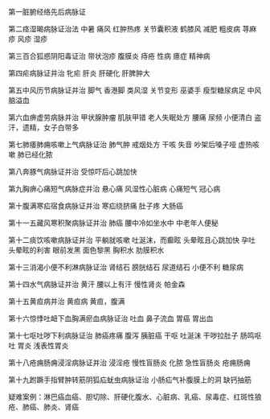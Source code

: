 第一脏腑经络先后病脉证 

第二痉湿暍病脉证治法 中暑 痛风 红肿热疼 关节囊积液 鹤膝风 减肥 粗皮病 荨麻疹 风疹 湿疹 

第三百合狐惑阴阳毒证治 带状泡疹 腹膜炎 痔疮 性病 癔症 精神病

第四疟病脉证并治 牝疟 肝炎 肝硬化 肝脾肿大

第五中风历节病脉证并治 脚气 香港脚 类风湿 关节变形 巫婆手 瘦型糖尿病足 中风 脑溢血 

第六血痹虚劳病脉并治 甲状腺肿瘤 肌肤甲错 老人失眠处方 腰痛 尿频 小便清白 盗汗，遗精，女子白带多

第七肺痿肺痈咳嗽上气病脉证治 肺气肿 戒烟处方 干咳 失音 吵架后嗓子哑 虚热咳嗽 肺已经化脓

第八奔豚气病脉证并治 受惊吓后心跳加快

第九胸痹心痛短气病脉症并治 悬心痛 风湿性心脏病 心痛短气 冠心病 

第十腹满寒疝宿食病脉证并治 寒疝绕脐痛 肚子疼 大肠癌 

第十一五藏风寒积聚病脉证并治 肺癌 腰中冷如坐水中 中老年人便秘

第十二痰饮咳嗽病脉证并治 平躺就咳嗽 吐涎沫，而癫眩 头晕眩且心跳加快 孕吐 头晕眩的利害 眼前发黑 面色黎黑 胸积水 肋膜积水

第十三消渴小便不利淋病脉证治 肾结石 膀胱结石 尿道结石 小便不利 糖尿病

第十四水气病脉证并治 黄汗 腰以上有汗 慢性肾炎 帕金森

第十五黄疸病并治 黄疸病 黄疸，腹满 

第十六惊悸吐衄下血胸满瘀血病脉证治 吐血 鼻子流血 胃癌 胃出血 

第十七呕吐哕下利病脉证治 肺癌疼痛 腹泻 胰脏癌 干呕 吐涎沫 干哕拉肚子 肠鸣呕吐 胃炎 浅表性胃炎

第十八疮痈肠痈浸淫病脉证并治 浸淫疮 慢性盲肠炎 化脓 急性盲肠炎 疮痈肠痈

第十九跗蹶手指臂肿转筋阴狐疝蚘虫病脉证治 小肠疝气补腹膜上的洞 缺钙抽筋 

疑难案例：淋巴癌血癌、胆切除、肝硬化腹水、心脏病、乳癌、尿毒症、红斑性狼疮、肺癌、肺炎、肾癌
